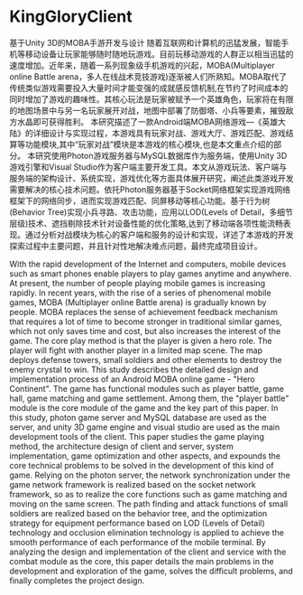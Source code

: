 # KingGloryClient
基于Unity 3D的MOBA手游开发与设计
随着互联网和计算机的迅猛发展，智能手机等移动设备让玩家能够随时随地玩游戏。目前玩移动游戏的人群正以相当迅猛的速度增加。近年来，随着一系列现象级手机游戏的兴起，MOBA(Multiplayer online Battle arena，多人在线战术竞技游戏)逐渐被人们所熟知。MOBA取代了传统类似游戏需要投入大量时间才能变强的成就感反馈机制,在节约了时间成本的同时增加了游戏的趣味性。其核心玩法是玩家被赋予一个英雄角色，玩家将在有限的地图场景中与另一名玩家展开对战，地图中部署了防御塔、小兵等要素，摧毁敌方水晶即可获得胜利。
本研究描述了一款Android端MOBA网络游戏—《英雄大陆》的详细设计与实现过程，本游戏具有玩家对战、游戏大厅、游戏匹配、游戏结算等功能模块,其中“玩家对战”模块是本游戏的核心模块,也是本文重点介绍的部分。
本研究使用Photon游戏服务器与MySQL数据库作为服务端，使用Unity 3D游戏引擎和Visual Studio作为客户端主要开发工具。本文从游戏玩法、客户端与服务端的架构设计、系统实现，游戏优化等方面具体展开研究，阐述此类游戏开发需要解决的核心技术问题。依托Photon服务器基于Socket网络框架实现游戏网络框架下的网络同步，进而实现游戏匹配、同屏移动等核心功能。基于行为树(Behavior Tree)实现小兵寻路、攻击功能，应用以LOD(Levels of Detail，多细节层级)技术、遮挡剔除技术针对设备性能的优化策略,达到了移动端各项性能流畅表现。通过分析对战模块为核心的客户端和服务的设计和实现，详述了本游戏的开发探索过程中主要问题，并且针对性地解决难点问题，最终完成项目设计。

With the rapid development of the Internet and computers, mobile devices such as smart phones enable players to play games anytime and anywhere. At present, the number of people playing mobile games is increasing rapidly. In recent years, with the rise of a series of phenomenal mobile games, MOBA (Multiplayer online Battle arena) is gradually known by people. MOBA replaces the sense of achievement feedback mechanism that requires a lot of time to become stronger in traditional similar games, which not only saves time and cost, but also increases the interest of the game. The core play method is that the player is given a hero role. The player will fight with another player in a limited map scene. The map deploys defense towers, small soldiers and other elements to destroy the enemy crystal to win.
This study describes the detailed design and implementation process of an Android MOBA online game - "Hero Continent". The game has functional modules such as player battle, game hall, game matching and game settlement. Among them, the "player battle" module is the core module of the game and the key part of this paper.
In this study, photon game server and MySQL database are used as the server, and unity 3D game engine and visual studio are used as the main development tools of the client. This paper studies the game playing method, the architecture design of client and server, system implementation, game optimization and other aspects, and expounds the core technical problems to be solved in the development of this kind of game. Relying on the photon server, the network synchronization under the game network framework is realized based on the socket network framework, so as to realize the core functions such as game matching and moving on the same screen. The path finding and attack functions of small soldiers are realized based on the behavior tree, and the optimization strategy for equipment performance based on LOD (Levels of Detail) technology and occlusion elimination technology is applied to achieve the smooth performance of each performance of the mobile terminal. By analyzing the design and implementation of the client and service with the combat module as the core, this paper details the main problems in the development and exploration of the game, solves the difficult problems, and finally completes the project design.

